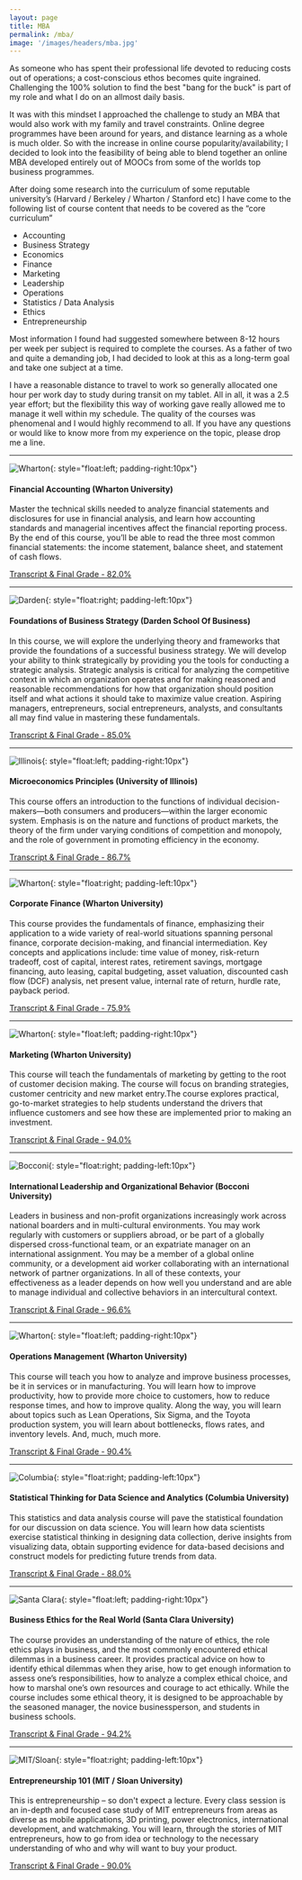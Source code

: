 ```yaml
---
layout: page
title: MBA
permalink: /mba/
image: '/images/headers/mba.jpg'
---
```

As someone who has spent their professional life devoted to reducing costs out of operations; a cost-conscious ethos becomes quite ingrained. Challenging the 100% solution to find the best "bang for the buck" is part of my role and what I do on an allmost daily basis.

It was with this mindset I approached the challenge to study an MBA that would also work with my family and travel constraints.
Online degree programmes have been around for years, and distance learning as a whole is much older. So with the increase in online course popularity/availability; I decided to look into the feasibility of being able to blend together an online MBA developed entirely out of MOOCs from some of the worlds top business programmes. 

After doing some research into the curriculum of some reputable university’s (Harvard / Berkeley / Wharton / Stanford etc) I have come to the following list of course content that needs to be covered as the “core curriculum”

* Accounting
* Business Strategy
* Economics
* Finance
* Marketing
* Leadership
* Operations
* Statistics / Data Analysis
* Ethics
* Entrepreneurship

Most information I found had suggested somewhere between 8-12 hours per week per subject is required to complete the courses. As a father of two and quite a demanding job, I had decided to look at this as a long-term goal and take one subject at a time. 

I have a reasonable distance to travel to work so generally allocated one hour per work day to study during transit on my tablet. All in all, it was a 2.5 year effort; but the flexibility this way of working gave really allowed me to manage it well within my schedule. The quality of the courses was phenomenal and I would highly recommend to all. If you have any questions or would like to know more from my experience on the topic, please drop me a line.

---
![Wharton](/images/mba/wharton.png){: style="float:left; padding-right:10px"}

#### Financial Accounting (Wharton University)

Master the technical skills needed to analyze financial statements and disclosures for use in financial analysis, and learn how accounting standards and managerial incentives affect the financial reporting process. By the end of this course, you’ll be able to read the three most common financial statements: the income statement, balance sheet, and statement of cash flows.

<a class="external" target="_blank" rel="noopener noreferrer" href="https://www.clintbird.com/files/accounting.pdf">Transcript & Final Grade - 82.0%</a>

---
![Darden](/images/mba/virginia.png){: style="float:right; padding-left:10px"}

#### Foundations of Business Strategy (Darden School Of Business)

In this course, we will explore the underlying theory and frameworks that provide the foundations of a successful business strategy. We will develop your ability to think strategically by providing you the tools for conducting a strategic analysis. Strategic analysis is critical for analyzing the competitive context in which an organization operates and for making reasoned and reasonable recommendations for how that organization should position itself and what actions it should take to maximize value creation. Aspiring managers, entrepreneurs, social entrepreneurs, analysts, and consultants all may find value in mastering these fundamentals.

<a class="external" target="_blank" rel="noopener noreferrer" href="https://www.clintbird.com/files/strategy.pdf">Transcript & Final Grade - 85.0%</a>

---
![Illinois](/images/mba/illinois.png){: style="float:left; padding-right:10px"}

#### Microeconomics Principles (University of Illinois)

This course offers an introduction to the functions of individual decision-makers—both consumers and producers—within the larger economic system. Emphasis is on the nature and functions of product markets, the theory of the firm under varying conditions of competition and monopoly, and the role of government in promoting efficiency in the economy.

<a class="external" target="_blank" rel="noopener noreferrer" href="https://www.clintbird.com/files/economics.pdf">Transcript & Final Grade - 86.7%</a>

---
![Wharton](/images/mba/wharton.png){: style="float:right; padding-left:10px"}
#### Corporate Finance (Wharton University)

This course provides the fundamentals of finance, emphasizing their application to a wide variety of real-world situations spanning personal finance, corporate decision-making, and financial intermediation. Key concepts and applications include: time value of money, risk-return tradeoff, cost of capital, interest rates, retirement savings, mortgage financing, auto leasing, capital budgeting, asset valuation, discounted cash flow (DCF) analysis, net present value, internal rate of return, hurdle rate, payback period.

<a class="external" target="_blank" rel="noopener noreferrer" href="https://www.clintbird.com/files/finance.pdf">Transcript & Final Grade - 75.9%</a>

---
![Wharton](/images/mba/wharton.png){: style="float:left; padding-right:10px"}
#### Marketing (Wharton University)

This course will teach the fundamentals of marketing by getting to the root of customer decision making. The course will focus on branding strategies, customer centricity and new market entry.The course explores practical, go-to-market strategies to help students understand the drivers that influence customers and see how these are implemented prior to making an investment.

<a class="external" target="_blank" rel="noopener noreferrer" href="https://www.clintbird.com/files/marketing.pdf">Transcript & Final Grade - 94.0%</a>

---
![Bocconi](/images/mba/bocconi.png){: style="float:right; padding-left:10px"}
#### International Leadership and Organizational Behavior (Bocconi University)

Leaders in business and non-profit organizations increasingly work across national boarders and in multi-cultural environments. You may work regularly with customers or suppliers abroad, or be part of a globally dispersed cross-functional team, or an expatriate manager on an international assignment. You may be a member of a global online community, or a development aid worker collaborating with an international network of partner organizations. In all of these contexts, your effectiveness as a leader depends on how well you understand and are able to manage individual and collective behaviors in an intercultural context.

<a class="external" target="_blank" rel="noopener noreferrer" href="https://www.clintbird.com/files/leadership.pdf">Transcript & Final Grade - 96.6%</a>

---
![Wharton](/images/mba/wharton.png){: style="float:left; padding-right:10px"}
#### Operations Management (Wharton University)

This course will teach you how to analyze and improve business processes, be it in services or in manufacturing. You will learn how to improve productivity, how to provide more choice to customers, how to reduce response times, and how to improve quality. Along the way, you will learn about topics such as Lean Operations, Six Sigma, and the Toyota production system, you will learn about bottlenecks, flows rates, and inventory levels. And, much, much more.

<a class="external" target="_blank" rel="noopener noreferrer" href="https://www.clintbird.com/files/operations.pdf">Transcript & Final Grade - 90.4%</a>

---
![Columbia](/images/mba/columbia.png){: style="float:right; padding-left:10px"}
#### Statistical Thinking for Data Science and Analytics (Columbia University)

This statistics and data analysis course will pave the statistical foundation for our discussion on data science. You will learn how data scientists exercise statistical thinking in designing data collection, derive insights from visualizing data, obtain supporting evidence for data-based decisions and construct models for predicting future trends from data.

<a class="external" target="_blank" rel="noopener noreferrer" href="https://www.clintbird.com/files/statistics.pdf">Transcript & Final Grade - 88.0%</a>

---
![Santa Clara](/images/mba/clara.png){: style="float:left; padding-right:10px"}
#### Business Ethics for the Real World (Santa Clara University)

The course provides an understanding of the nature of ethics, the role ethics plays in business, and the most commonly encountered ethical dilemmas in a business career. It provides practical advice on how to identify ethical dilemmas when they arise, how to get enough information to assess one’s responsibilities, how to analyze a complex ethical choice, and how to marshal one’s own resources and courage to act ethically. While the course includes some ethical theory, it is designed to be approachable by the seasoned manager, the novice businessperson, and students in business schools.

<a class="external" target="_blank" rel="noopener noreferrer" href="https://www.clintbird.com/files/ethics.pdf">Transcript & Final Grade - 94.2%</a>

---
![MIT/Sloan](/images/mba/sloan.png){: style="float:right; padding-left:10px"}
#### Entrepreneurship 101 (MIT / Sloan University)

This is entrepreneurship – so don't expect a lecture.  Every class session is an in-depth and focused case study of MIT entrepreneurs from areas as diverse as mobile applications, 3D printing, power electronics, international development, and watchmaking. You will learn, through the stories of MIT entrepreneurs, how to go from idea or technology to the necessary understanding of who and why will want to buy your product.

<a class="external" target="_blank" rel="noopener noreferrer" href="https://www.clintbird.com/files/entrepreneurship.pdf">Transcript & Final Grade - 90.0%</a>
